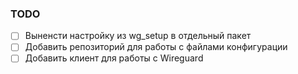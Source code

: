 ### TODO
- [ ] Выненсти настройку из wg_setup в отдельный пакет
- [ ] Добавить репозиторий для работы с файлами конфигурации
- [ ] Добавить клиент для работы с Wireguard